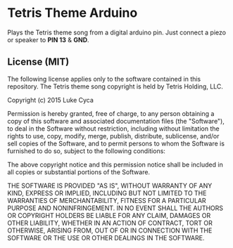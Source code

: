 Tetris Theme Arduino
====================

Plays the Tetris theme song from a digital arduino pin. Just connect a piezo or
speaker to **PIN 13** & **GND**.


License (MIT)
-------------

The following license applies only to the software contained in this repository.
The Tetris theme song copyright is held by Tetris Holding, LLC.


Copyright (c) 2015 Luke Cyca

Permission is hereby granted, free of charge, to any person obtaining a copy of
this software and associated documentation files (the "Software"), to deal in
the Software without restriction, including without limitation the rights to
use, copy, modify, merge, publish, distribute, sublicense, and/or sell copies of
the Software, and to permit persons to whom the Software is furnished to do so,
subject to the following conditions:

The above copyright notice and this permission notice shall be included in all
copies or substantial portions of the Software.

THE SOFTWARE IS PROVIDED "AS IS", WITHOUT WARRANTY OF ANY KIND, EXPRESS OR
IMPLIED, INCLUDING BUT NOT LIMITED TO THE WARRANTIES OF MERCHANTABILITY, FITNESS
FOR A PARTICULAR PURPOSE AND NONINFRINGEMENT. IN NO EVENT SHALL THE AUTHORS OR
COPYRIGHT HOLDERS BE LIABLE FOR ANY CLAIM, DAMAGES OR OTHER LIABILITY, WHETHER
IN AN ACTION OF CONTRACT, TORT OR OTHERWISE, ARISING FROM, OUT OF OR IN
CONNECTION WITH THE SOFTWARE OR THE USE OR OTHER DEALINGS IN THE SOFTWARE.

